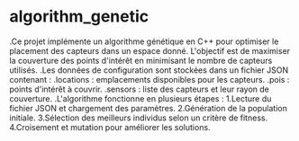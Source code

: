 # algorithm_genetic

.Ce projet implémente un algorithme génétique en C++ pour optimiser le placement des capteurs dans un espace donné. L'objectif est de maximiser la couverture des points d'intérêt en minimisant le nombre de capteurs utilisés.
.Les données de configuration sont stockées dans un fichier JSON contenant :
.locations : emplacements disponibles pour les capteurs.
.pois : points d'intérêt à couvrir.
.sensors : liste des capteurs et leur rayon de couverture.
.L'algorithme fonctionne en plusieurs étapes :
1.Lecture du fichier JSON et chargement des paramètres.
2.Génération de la population initiale.
3.Sélection des meilleurs individus selon un critère de fitness.
4.Croisement et mutation pour améliorer les solutions.
